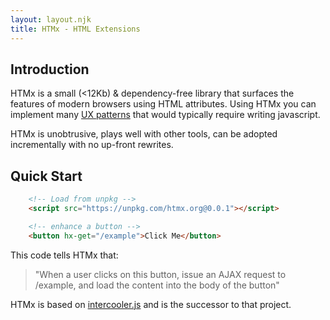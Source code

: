 ```yaml
---
layout: layout.njk
title: HTMx - HTML Extensions
---
```


## Introduction

HTMx is a small (<12Kb) &amp; dependency-free library that surfaces the features of modern browsers using HTML 
attributes.  Using HTMx you can implement many [UX patterns](/demo) that would typically require writing javascript.  

HTMx is unobtrusive, plays well with other tools, can be adopted incrementally with no up-front rewrites.

## Quick Start

``` html
    <!-- Load from unpkg -->
    <script src="https://unpkg.com/htmx.org@0.0.1"></script>

    <!-- enhance a button -->
    <button hx-get="/example">Click Me</button>
```

This code tells HTMx that:

> "When a user clicks on this button, issue an AJAX request to /example, and load the content into the body
>  of the button"

HTMx is based on [intercooler.js](http://intercoolerjs.org) and is the successor to that project.

